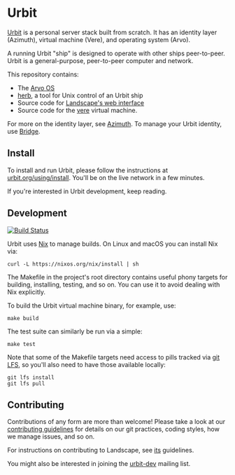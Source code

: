 # Urbit

[Urbit](https://urbit.org) is a personal server stack built from scratch. It
has an identity layer (Azimuth), virtual machine (Vere), and operating system
(Arvo).

A running Urbit "ship" is designed to operate with other ships peer-to-peer.
Urbit is a general-purpose, peer-to-peer computer and network.

This repository contains:

- The [Arvo OS][arvo]
- [herb][herb], a tool for Unix control of an Urbit ship
- Source code for [Landscape's web interface][land]
- Source code for the [vere][vere] virtual machine.

For more on the identity layer, see [Azimuth][azim]. To manage your Urbit
identity, use [Bridge][brid].

[arvo]: https://github.com/urbit/urbit/tree/master/pkg/arvo
[azim]: https://github.com/urbit/azimuth
[brid]: https://github.com/urbit/bridge
[herb]: https://github.com/urbit/urbit/tree/master/pkg/herb
[land]: https://github.com/urbit/urbit/tree/master/pkg/interface
[vere]: https://github.com/urbit/urbit/tree/master/pkg/urbit

## Install

To install and run Urbit, please follow the instructions at
[urbit.org/using/install][start].  You'll be on the live network in a
few minutes.

If you're interested in Urbit development, keep reading.

[start]: https://urbit.org/using/install/

## Development

[![Build Status](https://travis-ci.org/urbit/urbit.svg?branch=master)][trav]

Urbit uses [Nix][nix] to manage builds.  On Linux and macOS you can install Nix
via:

```
curl -L https://nixos.org/nix/install | sh
```

The Makefile in the project's root directory contains useful phony targets for
building, installing, testing, and so on.  You can use it to avoid dealing with
Nix explicitly.

To build the Urbit virtual machine binary, for example, use:

```
make build
```

The test suite can similarly be run via a simple:

```
make test
```

Note that some of the Makefile targets need access to pills tracked via [git
LFS][git-lfs], so you'll also need to have those available locally:

```
git lfs install
git lfs pull
```

[trav]: https://github.com/urbit/urbit.git
[nix]: https://nixos.org/nix/
[git-lfs]: https://git-lfs.github.com

## Contributing

Contributions of any form are more than welcome!  Please take a look at our
[contributing guidelines][cont] for details on our git practices, coding
styles, how we manage issues, and so on.

For instructions on contributing to Landscape, see [its][lcont] guidelines.

You might also be interested in joining the [urbit-dev][list] mailing list.

[list]: https://groups.google.com/a/urbit.org/forum/#!forum/dev
[cont]: https://github.com/urbit/urbit/blob/master/CONTRIBUTING.md
[lcont]: https://github.com/urbit/urbit/blob/master/pkg/interface/CONTRIBUTING.md
